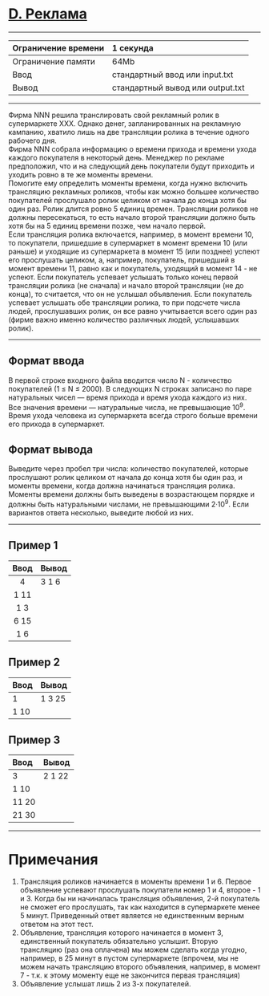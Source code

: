 # [D. Реклама](https://contest.yandex.ru/contest/27883/problems/D/)

---
| Ограничение времени | 1 секунда |
| :--- | :--- |
| Ограничение памяти | 64Mb |
| Ввод | стандартный ввод или input.txt |
| Вывод | стандартный вывод или output.txt |
---
Фирма NNN решила транслировать свой рекламный ролик в супермаркете XXX. Однако денег, запланированных на рекламную кампанию, хватило лишь на две трансляции ролика в течение одного рабочего дня.  
Фирма NNN собрала информацию о времени прихода и времени ухода каждого покупателя в некоторый день. Менеджер по рекламе предположил, что и на следующий день покупатели будут приходить и уходить ровно в те же моменты времени.  
Помогите ему определить моменты времени, когда нужно включить трансляцию рекламных роликов, чтобы как можно большее количество покупателей прослушало ролик целиком от начала до конца хотя бы один раз. Ролик длится ровно 5 единиц времен. Трансляции роликов не должны пересекаться, то есть начало второй трансляции должно быть хотя бы на 5 единиц времени позже, чем начало первой.  
Если трансляция ролика включается, например, в момент времени 10, то покупатели, пришедшие в супермаркет в момент времени 10 (или раньше) и уходящие из супермаркета в момент 15 (или позднее) успеют его прослушать целиком, а, например, покупатель, пришедший в момент времени 11, равно как и покупатель, уходящий в момент 14 - не успеют. Если покупатель успевает услышать только конец первой трансляции ролика (не сначала) и начало второй трансляции (не до конца), то считается, что он не услышал объявления. Если покупатель успевает услышать обе трансляции ролика, то при подсчете числа людей, прослушавших ролик, он все равно учитывается всего один раз (фирме важно именно количество различных людей, услышавших ролик).

---
## Формат ввода
В первой строке входного файла вводится число N - количество покупателей (1 ≤ N ≤ 2000). В следующих N строках записано по паре натуральных чисел — время прихода и время ухода каждого из них. Все значения времени — натуральные числа, не превышающие 10<sup>9</sup>. Время ухода человека из супермаркета всегда строго больше времени его прихода в супермаркет.

## Формат вывода
Выведите через пробел три числа: количество покупателей, которые прослушают ролик целиком от начала до конца хотя бы один раз, и моменты времени, когда должна начинаться трансляция ролика. Моменты времени должны быть выведены в возрастающем порядке и должны быть натуральными числами, не превышающими 2·10<sup>9</sup>. Если вариантов ответа несколько, выведите любой из них.

---
## Пример 1

| Ввод | Вывод |
| :---: | :--- |
| 4 | 3 1 6 |
| 1 11 |  |
| 1 3 |  |
| 6 15 |  |
| 1 6 |  |

## Пример 2

| Ввод | Вывод |
| :--- | :--- |
| 1 | 1 3 25 |
| 1 10 |  |

## Пример 3

| Ввод | Вывод |
| :--- | :--- |
|3  | 2 1 22 |
| 1 10 |  |
| 11 20 |  |
| 21 30 |  |

---
# Примечания
1. Трансляция роликов начинается в моменты времени 1 и 6. Первое объявление успевают прослушать покупатели номер 1 и 4, второе - 1 и 3. Когда бы ни начиналась трансляция объявления, 2-й покупатель не сможет его прослушать, так как находится в супермаркете менее 5 минут. Приведенный ответ является не единственным верным ответом на этот тест.
2. Объявление, трансляция которого начинается в момент 3, единственный покупатель обязательно услышит. Вторую трансляцию (раз она оплачена) мы можем сделать когда угодно, например, в 25 минут в пустом супермаркете (впрочем, мы не можем начать трансляцию второго объявления, например, в момент 7 - т.к. к этому моменту еще не закончится первая трансляция)
3. Объявление услышат лишь 2 из 3-х покупателей.